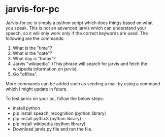 # jarvis-for-pc

Jarvis-for-pc is simply a python script which does things based on what you speak.
This is not an advanced jarvis which can understand your speech, so it will only work only if the correct keywords are used.
The following are the commands:
1) What is the "time"?
2) What is the "date"?
3) What day is "today"?
4) Jarvis "wikipedia". (This phrase will search for jarvis and fetch the wikipedia information on jarvis).
5) Go "offline".

More commands can be added such as sending a mail by using a command which I might update in future.

To test jarvis on your pc, follow the below steps:
- install python
- pip install speach_recognition (python library)
- pip install pyttsx3 (python library)
- pip install wikipedia (python library)
- Download jarvis.py file and run the file.
